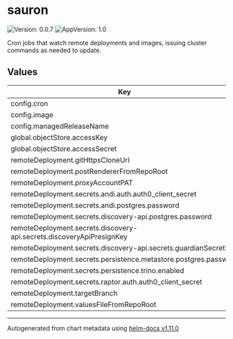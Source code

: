 # sauron

![Version: 0.0.7](https://img.shields.io/badge/Version-0.0.7-informational?style=flat-square) ![AppVersion: 1.0](https://img.shields.io/badge/AppVersion-1.0-informational?style=flat-square)

Cron jobs that watch remote deployments and images, issuing cluster commands as needed to update.

## Values

| Key | Type | Default | Description |
|-----|------|---------|-------------|
| config.cron | string | `"*/10 * * * *"` |  |
| config.image | string | `"smartcitiesdata/sauron:0.0.4"` |  |
| config.managedReleaseName | string | `"urban-os"` |  |
| global.objectStore.accessKey | list | `[]` |  |
| global.objectStore.accessSecret | list | `[]` |  |
| remoteDeployment.gitHttpsCloneUrl | string | `"https://github.com/<Org>/<Repo>.git"` |  |
| remoteDeployment.postRendererFromRepoRoot | string | `""` |  |
| remoteDeployment.proxyAccountPAT | string | `""` |  |
| remoteDeployment.secrets.andi.auth.auth0_client_secret | string | `""` |  |
| remoteDeployment.secrets.andi.postgres.password | string | `""` |  |
| remoteDeployment.secrets.discovery-api.postgres.password | string | `""` |  |
| remoteDeployment.secrets.discovery-api.secrets.discoveryApiPresignKey | string | `""` |  |
| remoteDeployment.secrets.discovery-api.secrets.guardianSecretKey | string | `""` |  |
| remoteDeployment.secrets.persistence.metastore.postgres.password | string | `""` |  |
| remoteDeployment.secrets.persistence.trino.enabled | bool | `true` |  |
| remoteDeployment.secrets.raptor.auth.auth0_client_secret | string | `""` |  |
| remoteDeployment.targetBranch | string | `"main"` |  |
| remoteDeployment.valuesFileFromRepoRoot | string | `"./envs/dev/values.yaml"` |  |

----------------------------------------------
Autogenerated from chart metadata using [helm-docs v1.11.0](https://github.com/norwoodj/helm-docs/releases/v1.11.0)
